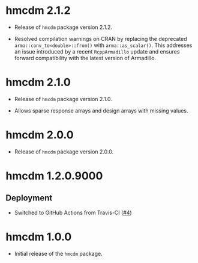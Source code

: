 # hmcdm 2.1.2

- Release of `hmcdm` package version 2.1.2.

- Resolved compilation warnings on CRAN by replacing the deprecated `arma::conv_to<double>::from()` with `arma::as_scalar()`. This addresses an issue introduced by a recent `RcppArmadillo` update and ensures forward compatibility with the latest version of Armadillo.

# hmcdm 2.1.0

- Release of `hmcdm` package version 2.1.0.

- Allows sparse response arrays and design arrays with missing values.

# hmcdm 2.0.0

- Release of `hmcdm` package version 2.0.0.

# hmcdm 1.2.0.9000

## Deployment

- Switched to GitHub Actions from Travis-CI ([#4](https://github.com/tmsalab/hmcdm/pull/4))

# hmcdm 1.0.0

- Initial release of the `hmcdm` package.
